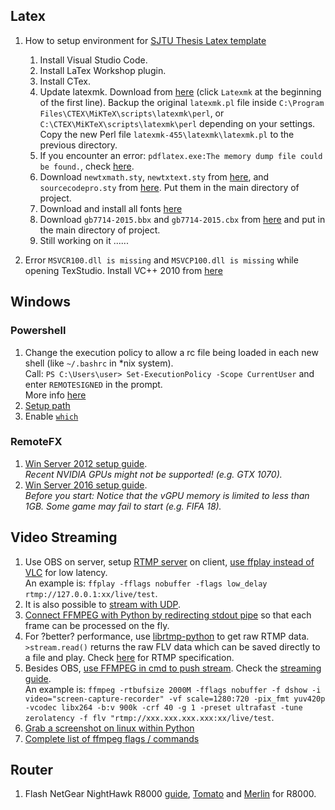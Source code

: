 ## Latex
1. How to setup environment for [SJTU Thesis Latex template](https://github.com/sjtug/SJTUThesis)
    1. Install Visual Studio Code.
    1. Install LaTex Workshop plugin.
    1. Install CTex.
    1. Update latexmk. Download from [here](http://personal.psu.edu/~jcc8/software/latexmk/) 
    (click ```Latexmk``` at the beginning of the first line). 
    Backup the original ```latexmk.pl``` file inside ```C:\Program Files\CTEX\MiKTeX\scripts\latexmk\perl```, 
    or ```C:\CTEX\MiKTeX\scripts\latexmk\perl``` depending on your settings.
    Copy the new Perl file ```latexmk-455\latexmk\latexmk.pl``` to the previous directory.
    1. If you encounter an error: ```pdflatex.exe:The memory dump file could be found.```, 
    check [here](http://bbs.ctex.org/forum.php?mod=viewthread&tid=79936).
    1. Download ```newtxmath.sty```, ```newtxtext.sty``` from [here](https://ctan.org/pkg/newtx?lang=en), 
    and ```sourcecodepro.sty``` from [here](https://ctan.org/pkg/sourcecodepro?lang=en).
    Put them in the main directory of project.
    1. Download and install all fonts [here](https://github.com/silkeh/latex-sourcecodepro/tree/master/fonts/opentype/adobe/sourcecodepro)
    1. Download ```gb7714-2015.bbx``` and ```gb7714-2015.cbx``` from [here](https://github.com/hushidong/biblatex-gb7714-2015) 
    and put in the main directory of project.
    1. Still working on it ......
    
1. Error ```MSVCR100.dll is missing``` and ```MSVCP100.dll is missing``` while opening TexStudio. Install VC++ 2010 from [here](https://social.technet.microsoft.com/Forums/windows/en-US/52f0bd37-9a08-41b6-bb43-fa01ef3ebc4a/msvcr100dll-is-missing?forum=w8itprogeneral)

## Windows
### Powershell
1. Change the execution policy to allow a rc file being loaded in each new shell (like ```~/.bashrc``` in *nix system).\
Call:
```PS C:\Users\user> Set-ExecutionPolicy -Scope CurrentUser```
and enter ```REMOTESIGNED``` in the prompt. \
More info [here](https://technet.microsoft.com/zh-CN/library/hh847748.aspx)
1. [Setup path](https://stackoverflow.com/questions/714877)
1. Enable [```which```](https://stackoverflow.com/questions/63805#65148)

### RemoteFX
1. [Win Server 2012 setup guide](https://social.technet.microsoft.com/wiki/contents/articles/16652.remotefx-vgpu-setup-and-configuration-guide-for-windows-server-2012.aspx). \
*Recent NVIDIA GPUs might not be supported! (e.g. GTX 1070).*
1. [Win Server 2016 setup guide](https://docs.microsoft.com/en-us/windows-server/remote/remote-desktop-services/rds-remotefx-vgpu). \
*Before you start: Notice that the vGPU memory is limited to less than 1GB. Some game may fail to start (e.g. FIFA 18).*

## Video Streaming
1. Use OBS on server, setup [RTMP server](https://obsproject.com/forum/resources/how-to-set-up-your-own-private-rtmp-server-using-nginx.50/) on client, [use ffplay instead of VLC](https://www.quora.com/How-can-I-stream-a-game-to-a-friend-with-minimal-delay) for low latency. \
An example is: `ffplay -fflags nobuffer -flags low_delay rtmp://127.0.0.1:xx/live/test`.
1. It is also possible to [stream with UDP](https://obsproject.com/forum/resources/obs-studio-send-an-udp-stream-to-a-second-pc-using-obs.455/).
1. [Connect FFMPEG with Python by redirecting stdout pipe](http://zulko.github.io/blog/2013/09/27/read-and-write-video-frames-in-python-using-ffmpeg/) so that each frame can be processed on the fly.
1. For ?better? performance, use [librtmp-python](https://pythonhosted.org/python-librtmp/) to get raw RTMP data. 
`>stream.read()` returns the raw FLV data which can be saved directly to a file and play. 
Check [here](http://wwwimages.adobe.com/www.adobe.com/content/dam/acom/en/devnet/rtmp/pdf/rtmp_specification_1.0.pdf) for RTMP specification.
1. Besides OBS, [use FFMPEG in cmd to push stream](https://github.com/arut/nginx-rtmp-module/issues/378).
Check the [streaming guide](https://trac.ffmpeg.org/wiki/StreamingGuide#Latency). \
An example is: `ffmpeg -rtbufsize 2000M -fflags nobuffer -f dshow -i video="screen-capture-recorder" -vf scale=1280:720 -pix_fmt yuv420p -vcodec libx264 -b:v 900k -crf 40 -g 1 -preset ultrafast -tune zerolatency -f flv "rtmp://xxx.xxx.xxx.xxx:xx/live/test`.
1. [Grab a screenshot on linux within Python](https://stackoverflow.com/questions/69645/take-a-screenshot-via-a-python-script-linux/16141058#16141058)
1. [Complete list of ffmpeg flags / commands](https://gist.github.com/tayvano/6e2d456a9897f55025e25035478a3a50)

## Router
1. Flash NetGear NightHawk R8000 [guide](http://avi.im/blag/2015/asus-wrt-merlin-on-netgear-r7000/), [Tomato](https://www.myopenrouter.com/download/tomato-firmware-shibby-netgear-r8000-initial) and [Merlin](https://sourceforge.net/projects/asuswrt-merlin/files/RT-AC3200/Release/) for R8000.
